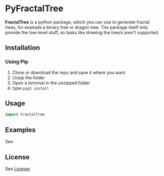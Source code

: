 # PyFractalTree
**FractalTree** is a python package, which you can use to generate fractal trees, for example a binary tree or dragon tree. The package itself only provide the low-level stuff, so tasks like drawing the tree/s aren't supported.
## Installation
### Using Pip
1. Clone or download the repo and save it where you want
2. Unzip the folder
2. Open a terminal in the unzipped folder
3. type ```pip3 install .```
## Usage
```python
import FractalTree
```
## Examples
See 
## License
See [License](https://github.com/PixelwarStudio/PyFractalTree/blob/master/LICENSE)